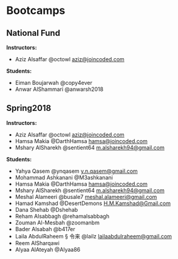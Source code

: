 # Bootcamps

## National Fund
**Instructors:**
  * Aziz Alsaffar @octowl aziz@joincoded.com

**Students:**
  * Eiman Boujarwah @copy4ever
  * Anwar AlShammari @anwarsh2018


## Spring2018
**Instructors:**
  * Aziz Alsaffar @octowl aziz@joincoded.com
  * Hamsa Makia @DarthHamsa hamsa@joincoded.com
  * Mshary AlSharekh @sentient64 m.alsharekh94@gmail.com


**Students:**
* Yahya Qasem @ynqasem y.n.qasem@gmail.com
* Mohammad Ashkanani @M3ashkanani
* Hamsa Makia @DarthHamsa hamsa@joincoded.com
* Mshary AlSharekh @sentient64 m.alsharekh94@gmail.com
* Meshal Alameeri @busale7 meshal.alameeri@gmail.com
* Hamad Kamshad @DesertDemons H.M.Kamshad@Gmail.com
* Dana Shehab @Dshehab
* Reham Alsabbagh @rehamalsabbagh
* Zouman Al-Mesbah @zoomanbm
* Bader Alsabah @b417er
* Laila AbdulRaheem § 令来 @lailz lailaabdulraheem@gmail.com
* Reem AlSharqawi
* Alyaa AlAteyah @Alyaa86

